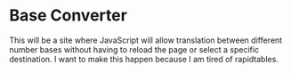 # Base Converter
This will be a site where JavaScript will allow translation between different
number bases without having to reload the page or select a specific destination.
I want to make this happen because I am tired of rapidtables.
